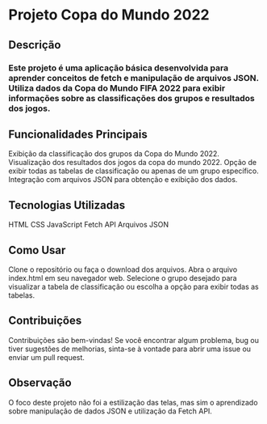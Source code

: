 # Projeto Copa do Mundo 2022
## Descrição
### Este projeto é uma aplicação básica desenvolvida para aprender conceitos de fetch e manipulação de arquivos JSON. Utiliza dados da Copa do Mundo FIFA 2022 para exibir informações sobre as classificações dos grupos e resultados dos jogos.

## Funcionalidades Principais
Exibição da classificação dos grupos da Copa do Mundo 2022.
Visualização dos resultados dos jogos da copa do mundo 2022.
Opção de exibir todas as tabelas de classificação ou apenas de um grupo específico.
Integração com arquivos JSON para obtenção e exibição dos dados.

## Tecnologias Utilizadas
HTML
CSS
JavaScript
Fetch API
Arquivos JSON

## Como Usar
Clone o repositório ou faça o download dos arquivos.
Abra o arquivo index.html em seu navegador web.
Selecione o grupo desejado para visualizar a tabela de classificação ou escolha a opção para exibir todas as tabelas.

## Contribuições
Contribuições são bem-vindas! Se você encontrar algum problema, bug ou tiver sugestões de melhorias, sinta-se à vontade para abrir uma issue ou enviar um pull request.


## Observação
O foco deste projeto não foi a estilização das telas, mas sim o aprendizado sobre manipulação de dados JSON e utilização da Fetch API.
